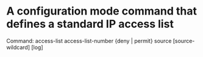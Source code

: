 # A configuration mode command that defines a standard IP access list

Command: access-list access-list-number {deny | permit} source [source-wildcard] [log]
